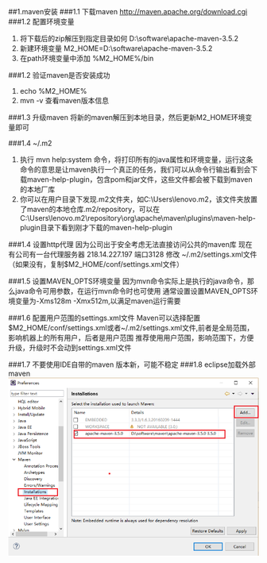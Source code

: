 ##1.maven安装
###1.1 下载maven
http://maven.apache.org/download.cgi
###1.2 配置环境变量
1. 将下载后的zip解压到指定目录如何 D:\software\apache-maven-3.5.2
2. 新建环境变量 M2_HOME=D:\software\apache-maven-3.5.2
3. 在path环境变量中添加 %M2_HOME%/bin

###1.2 验证maven是否安装成功
1. echo %M2_HOME%
2. mvn -v 查看maven版本信息

###1.3 升级maven
将新的maven解压到本地目录，然后更新M2_HOME环境变量即可

###1.4 ~/.m2
1. 执行 mvn help:system 命令，将打印所有的java属性和环境变量，运行这条命令的意思是让maven执行一个真正的任务，我们可以从命令行输出看到会下载maven-help-plugin，包含pom和jar文件，这些文件都会被下载到maven的本地厂库
2. 你可以在用户目录下发现.m2文件夹，如C:\Users\lenovo\.m2，该文件夹放置了maven的本地仓库.m2/repository，可以在C:\Users\lenovo\.m2\repository\org\apache\maven\plugins\maven-help-plugin目录下看到刚才下载的maven-help-plugin

###1.4 设置http代理
因为公司出于安全考虑无法直接访问公共的maven库
现在有公司有一台代理服务器 218.14.227.197 端口3128
修改 ~/.m2/settings.xml文件（如果没有，复制$M2_HOME/conf/settings.xml文件）

###1.5 设置MAVEN_OPTS环境变量
因为mvn命令实际上是执行的java命令，那么java命令可用参数，在运行mvn命令时也可使用
通常设置设置MAVEN_OPTS环境变量为-Xms128m -Xmx512m,以满足maven运行需要

###1.6 配置用户范围的settings.xml文件
Maven可以选择配置$M2_HOME/conf/settings.xml或者~/.m2/settings.xml文件,前者是全局范围，影响机器上的所有用户，后者是用户范围
推荐使用用户范围，影响范围下，方便升级，升级时不会动到settings.xml文件

###1.7 不要使用IDE自带的maven
版本新，可能不稳定
###1.8 eclipse加载外部maven
![1.1.7](1.1.7.png) 
